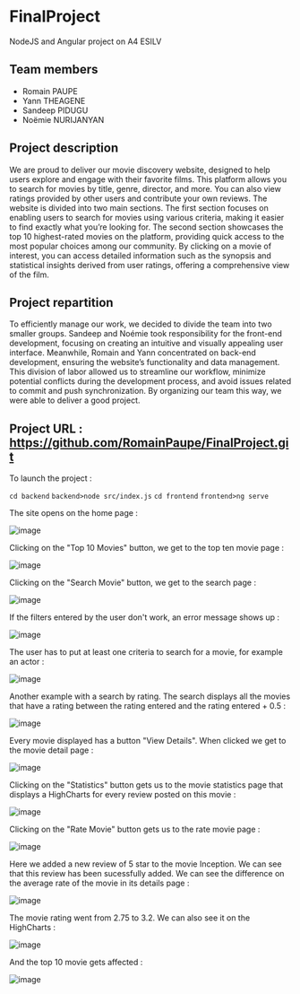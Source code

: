 # FinalProject
NodeJS and Angular project on A4 ESILV

## Team members
- Romain PAUPE
- Yann THEAGENE
- Sandeep PIDUGU
- Noëmie NURIJANYAN

## Project description
We are proud to deliver our movie discovery website, designed to help users explore and engage with their favorite films. This platform allows you to search for movies by title, genre, director, and more. You can also view ratings provided by other users and contribute your own reviews. The website is divided into two main sections. The first section focuses on enabling users to search for movies using various criteria, making it easier to find exactly what you’re looking for. The second section showcases the top 10 highest-rated movies on the platform, providing quick access to the most popular choices among our community. By clicking on a movie of interest, you can access detailed information such as the synopsis and statistical insights derived from user ratings, offering a comprehensive view of the film.

## Project repartition
To efficiently manage our work, we decided to divide the team into two smaller groups. Sandeep and Noémie took responsibility for the front-end development, focusing on creating an intuitive and visually appealing user interface. Meanwhile, Romain and Yann concentrated on back-end development, ensuring the website’s functionality and data management. This division of labor allowed us to streamline our workflow, minimize potential conflicts during the development process, and avoid issues related to commit and push synchronization. By organizing our team this way, we were able to deliver a good project.

## Project URL : https://github.com/RomainPaupe/FinalProject.git

To launch the project : 

`cd backend`
`backend>node src/index.js`
`cd frontend`
`frontend>ng serve`

The site opens on the home page : 

![image](https://github.com/user-attachments/assets/4c1b6b1d-af0f-4dfa-920e-f95d141026d6)

Clicking on the "Top 10 Movies" button, we get to the top ten movie page : 

![image](https://github.com/user-attachments/assets/31fe1df1-a151-468f-af7e-8c3a7c9017b4)

Clicking on the "Search Movie" button, we get to the search page : 

![image](https://github.com/user-attachments/assets/c537feaf-567e-4b12-8064-e2af2388f803)

If the filters entered by the user don't work, an error message shows up :

![image](https://github.com/user-attachments/assets/d5518765-a2cc-4086-b142-e6fa08271e5d)

The user has to put at least one criteria to search for a movie, for example an actor : 

![image](https://github.com/user-attachments/assets/82f7d410-c0ec-4427-b02c-e5168eba4fbb)

Another example with a search by rating. The search displays all the movies that have a rating between the rating entered and the rating entered + 0.5 :

![image](https://github.com/user-attachments/assets/7e6356cc-0993-40cd-ab5b-76bdd2bb0a9a)

Every movie displayed has a button "View Details". When clicked we get to the movie detail page : 

![image](https://github.com/user-attachments/assets/b4c1a08b-6196-45e7-968d-f54d7fabb15b)

Clicking on the "Statistics" button gets us to the movie statistics page that displays a HighCharts for every review posted on this movie : 

![image](https://github.com/user-attachments/assets/8d073819-32c2-4c68-93f3-78353f50c477)

Clicking on the "Rate Movie" button gets us to the rate movie page : 

![image](https://github.com/user-attachments/assets/64c16921-41ad-42e2-8e9f-94d72a8f5614)


Here we added a new review of 5 star to the movie Inception. We can see that this review has been sucessfully added. We can see the difference on the average rate of the movie in its details page : 

![image](https://github.com/user-attachments/assets/648b213d-2a33-4dd0-8959-b6f83b2369aa)

The movie rating went from 2.75 to 3.2. We can also see it on the HighCharts : 

![image](https://github.com/user-attachments/assets/c6fca393-cfbe-4b9d-b32d-fb972e3a0908)

And the top 10 movie gets affected : 

![image](https://github.com/user-attachments/assets/666bcb82-4a8b-4319-be4c-bbc3a03db376)



